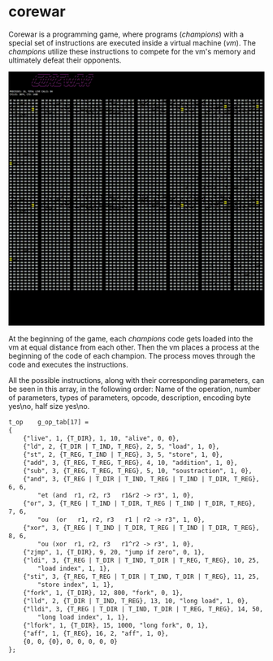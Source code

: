 # corewar
Corewar is a programming game, where programs (*champions*) with a special set of instructions are executed inside a virtual machine (*vm*).
The *champions* utilize these instructions to compete for the vm's memory and ultimately defeat their opponents.

![Progress](https://github.com/yunusabd/corewar/raw/master/resources/Debug.gif "Progress")

At the beginning of the game, each *champions* code gets loaded into the vm at equal distance from each other. Then the vm places a process at the beginning of the code of each champion. The process moves through the code and executes the instructions.

All the possible instructions, along with their corresponding parameters, can be seen in this array, in the following order:
Name of the operation, number of parameters, types of parameters, opcode, description, encoding byte yes\no, half size yes\no.

```
t_op    g_op_tab[17] =
{
    {"live", 1, {T_DIR}, 1, 10, "alive", 0, 0},
    {"ld", 2, {T_DIR | T_IND, T_REG}, 2, 5, "load", 1, 0},
    {"st", 2, {T_REG, T_IND | T_REG}, 3, 5, "store", 1, 0},
    {"add", 3, {T_REG, T_REG, T_REG}, 4, 10, "addition", 1, 0},
    {"sub", 3, {T_REG, T_REG, T_REG}, 5, 10, "soustraction", 1, 0},
    {"and", 3, {T_REG | T_DIR | T_IND, T_REG | T_IND | T_DIR, T_REG}, 6, 6,
        "et (and  r1, r2, r3   r1&r2 -> r3", 1, 0},
    {"or", 3, {T_REG | T_IND | T_DIR, T_REG | T_IND | T_DIR, T_REG}, 7, 6,
        "ou  (or   r1, r2, r3   r1 | r2 -> r3", 1, 0},
    {"xor", 3, {T_REG | T_IND | T_DIR, T_REG | T_IND | T_DIR, T_REG}, 8, 6,
        "ou (xor  r1, r2, r3   r1^r2 -> r3", 1, 0},
    {"zjmp", 1, {T_DIR}, 9, 20, "jump if zero", 0, 1},
    {"ldi", 3, {T_REG | T_DIR | T_IND, T_DIR | T_REG, T_REG}, 10, 25,
        "load index", 1, 1},
    {"sti", 3, {T_REG, T_REG | T_DIR | T_IND, T_DIR | T_REG}, 11, 25,
        "store index", 1, 1},
    {"fork", 1, {T_DIR}, 12, 800, "fork", 0, 1},
    {"lld", 2, {T_DIR | T_IND, T_REG}, 13, 10, "long load", 1, 0},
    {"lldi", 3, {T_REG | T_DIR | T_IND, T_DIR | T_REG, T_REG}, 14, 50,
        "long load index", 1, 1},
    {"lfork", 1, {T_DIR}, 15, 1000, "long fork", 0, 1},
    {"aff", 1, {T_REG}, 16, 2, "aff", 1, 0},
    {0, 0, {0}, 0, 0, 0, 0, 0}
};
```
